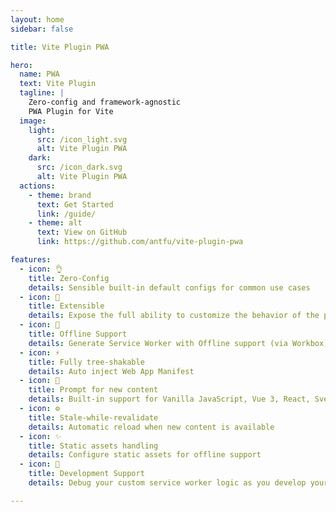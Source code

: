 ```yaml
---
layout: home
sidebar: false

title: Vite Plugin PWA

hero:
  name: PWA
  text: Vite Plugin
  tagline: |
    Zero-config and framework-agnostic
    PWA Plugin for Vite
  image:
    light:
      src: /icon_light.svg
      alt: Vite Plugin PWA
    dark:
      src: /icon_dark.svg
      alt: Vite Plugin PWA
  actions:
    - theme: brand
      text: Get Started
      link: /guide/
    - theme: alt
      text: View on GitHub
      link: https://github.com/antfu/vite-plugin-pwa

features:
  - icon: 👌
    title: Zero-Config
    details: Sensible built-in default configs for common use cases
  - icon: 🔩
    title: Extensible
    details: Expose the full ability to customize the behavior of the plugin
  - icon: 🔌
    title: Offline Support
    details: Generate Service Worker with Offline support (via Workbox)
  - icon: ⚡
    title: Fully tree-shakable
    details: Auto inject Web App Manifest
  - icon: 💬
    title: Prompt for new content
    details: Built-in support for Vanilla JavaScript, Vue 3, React, Svelte, SolidJS and Preact
  - icon: ⚙️
    title: Stale-while-revalidate
    details: Automatic reload when new content is available
  - icon: ✨
    title: Static assets handling
    details: Configure static assets for offline support
  - icon: 🐞
    title: Development Support
    details: Debug your custom service worker logic as you develop your application

---
```

